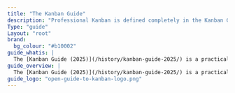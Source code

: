 ```yaml
---
title: "The Kanban Guide"
description: "Professional Kanban is defined completely in the Kanban Guide that was created by a community of Kanban practitioners. This guide was (is) developed with the help and support of many Kanban practioners.  It is our pledge that we will continue to promote a safe, diverse, and inclusive community so that all who participate can benefit.  As a starting point to that end, this guide is offered free to anyone who wishes to use it."
Type: "guide"
Layout: "root"
brand:
  bg_colour: "#b10002"
guide_whatis: |
  The [Kanban Guide (2025)](/history/kanban-guide-2025/) is a practical, community-curated reference for using Kanban in knowledge work. It defines the essential practices, measures, and language for designing, running, and improving Kanban systems.
guide_overview: |
  The [Kanban Guide (2025)](/history/kanban-guide-2025/) is a practical, community-curated reference for using Kanban in knowledge work.
guide_logo: "open-guide-to-kanban-logo.png"
---
```

